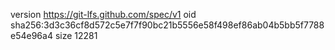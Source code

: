 version https://git-lfs.github.com/spec/v1
oid sha256:3d3c36cf8d572c5e7f7f90bc21b5556e58f498ef86ab04b5bb5f7788e54e96a4
size 12281

